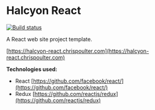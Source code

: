 # Halcyon React

[![Build status](https://ci.appveyor.com/api/projects/status/nse4wfb08hvdp2fx?svg=true)](https://ci.appveyor.com/project/chrispoulter/halcyon-react)

A React web site project template.

[https://halcyon-react.chrispoulter.com](https://halcyon-react.chrispoulter.com)

**Technologies used:**

- React
[https://github.com/facebook/react/](https://github.com/facebook/react/)
- Redux
[https://github.com/reactjs/redux](https://github.com/reactjs/redux)
